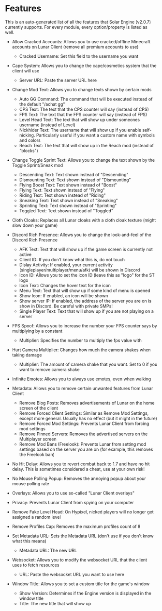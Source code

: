 # Features
This is an auto-generated list of all the features that Solar Engine (v2.0.7) currently supports.
For every module, every option/property is listed as well.
- Allow Cracked Accounts: Allows you to use cracked/offline Minecraft accounts on Lunar Client (remove all premium accounts to use)
  - Cracked Username: Set this field to the username you want
- Cape System: Allows you to change the cape/cosmetics system that the client will use
  - Server URL: Paste the server URL here
- Change Mod Text: Allows you to change texts shown by certain mods
  - Auto GG Command: The command that will be executed instead of the default "/achat gg"
  - CPS Text: The text that the CPS counter will say (instead of CPS)
  - FPS Text: The text that the FPS counter will say (instead of FPS)
  - Level Head Text: The text that will show up under someones username (instead of Level)
  - Nickhider Text: The username that will show up if you enable self-nicking. Particularly useful if you want a custom name with symbols and colors
  - Reach Text: The text that will show up in the Reach mod (instead of "blocks")
- Change Toggle Sprint Text: Allows you to change the text shown by the Toggle Sprint/Sneak mod
  - Descending Text: Text shown instead of "Descending"
  - Dismounting Text: Text shown instead of "Dismounting"
  - Flying Boost Text: Text shown instead of "Boost"
  - Flying Text: Text shown instead of "Flying"
  - Riding Text: Text shown instead of "Riding"
  - Sneaking Text: Text shown instead of "Sneaking"
  - Sprinting Text: Text shown instead of "Sprinting"
  - Toggled Text: Text shown instead of "Toggled"
- Cloth Cloaks: Replaces all Lunar cloaks with a cloth cloak texture (might slow down your game)

- Discord Rich Presence: Allows you to change the look-and-feel of the Discord Rich Presence
  - AFK Text: Text that will show up if the game screen is currently not active
  - Client ID: If you don't know what this is, do not touch
  - Dislay Activity: If enabled, your current activity (singleplayer/multiplayer/menu/afk) will be shown in Discord
  - Icon ID: Allows you to set the icon ID (leave this as "logo" for the ST logo
  - Icon Text: Changes the hover text for the icon
  - Menu Text: Text that will show up if some kind of menu is opened
  - Show Icon: If enabled, an icon will be shown
  - Show server IP: If enabled, the address of the server you are on is show in Discord. Be careful with private SMPs!
  - Single Player Text: Text that will show up if you are not playing on a server
- FPS Spoof: Allows you to increase the number your FPS counter says by multiplying by a constant
  - Multiplier: Specifies the number to multiply the fps value with
- Hurt Camera Multiplier: Changes how much the camera shakes when taking damage
  - Multiplier: The amount of camera shake that you want. Set to 0 if you want to remove camera shake
- Infinite Emotes: Allows you to always use emotes, even when walking

- Metadata: Allows you to remove certain unwanted features from Lunar Client
  - Remove Blog Posts: Removes advertisements of Lunar on the home screen of the client
  - Remove Forced Client Settings: Similar as Remove Mod Settings, except more general. Usually has no effect (but it might in the future)
  - Remove Forced Mod Settings: Prevents Lunar Client from forcing mod settings
  - Remove Pinned Servers: Removes the advertised servers on the Multiplayer screen
  - Remove Mod Bans (Freelook): Prevents Lunar from setting mod settings based on the server you are on (for example, this removes the Freelook ban)
- No Hit Delay: Allows you to revert combat back to 1.7 and have no hit delay. This is sometimes considered a cheat, use at your own risk!

- No Mouse Polling Popup: Removes the annoying popup about your mouse polling rate

- Overlays: Allows you to use so-called "Lunar Client overlays"

- Privacy: Prevents Lunar Client from spying on your computer

- Remove Fake Level Head: On Hypixel, nicked players will no longer get assigned a random level

- Remove Profiles Cap: Removes the maximum profiles count of 8

- Set Metadata URL: Sets the Metadata URL (don't use if you don't know what this means)
  - Metadata URL: The new URL
- Websocket: Allows you to modify the websocket URL that the client uses to fetch resources
  - URL: Paste the websocket URL you want to use here
- Window Title: Allows you to set a custom title for the game's window
  - Show Version: Determines if the Engine version is displayed in the window title
  - Title: The new title that will show up